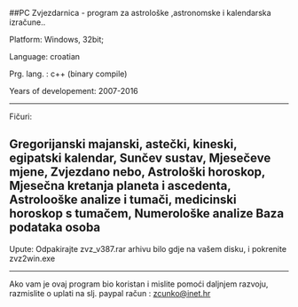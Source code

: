 ##PC Zvjezdarnica - program za astrološke ,astronomske i kalendarska izračune.. 

 Platform: Windows, 32bit;
 
 Language: croatian 
 
 Prg. lang. : c++ (binary compile)
 
 Years of developement: 2007-2016


--------------------------------------------------------------

 Fičuri: 
 
 Gregorijanski majanski, astečki, kineski, egipatski kalendar,
 Sunčev sustav,
 Mjesečeve mjene,
 Zvjezdano nebo,
 Astrološki horoskop,
 Mjesečna kretanja planeta i ascedenta,
 Astrolooške analize i tumači,
 medicinski horoskop s tumačem,
 Numerološke analize
 Baza podataka osoba
 --------------------------------------------------------------


Upute: Odpakirajte zvz_v387.rar arhivu bilo gdje na vašem disku, i pokrenite zvz2win.exe

--------------------------------------------------------------

Ako vam je ovaj program bio koristan i mislite pomoći daljnjem razvoju, razmislite o uplati na slj. paypal račun : zcunko@inet.hr
